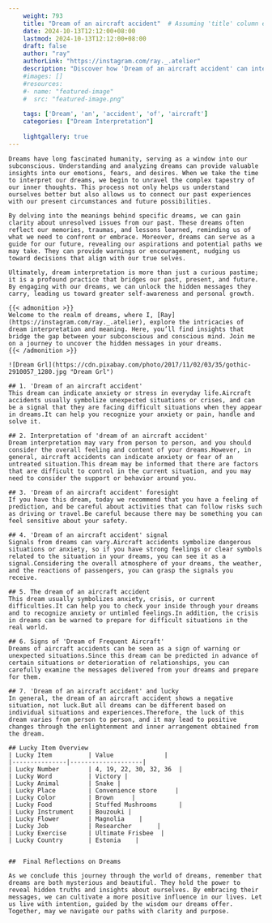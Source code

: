```yaml
---
    weight: 793
    title: "Dream of an aircraft accident"  # Assuming 'title' column exists
    date: 2024-10-13T12:12:00+08:00
    lastmod: 2024-10-13T12:12:00+08:00
    draft: false
    author: "ray"
    authorLink: "https://instagram.com/ray._.atelier"
    description: "Discover how 'Dream of an aircraft accident' can interpret your future and uncover its significant meanings in your life."
    #images: []
    #resources:
    #- name: "featured-image"
    #  src: "featured-image.png"
    
    tags: ['Dream', 'an', 'accident', 'of', 'aircraft']
    categories: ["Dream Interpretation"]
    
    lightgallery: true
---
```

    
    Dreams have long fascinated humanity, serving as a window into our subconscious. Understanding and analyzing dreams can provide valuable insights into our emotions, fears, and desires. When we take the time to interpret our dreams, we begin to unravel the complex tapestry of our inner thoughts. This process not only helps us understand ourselves better but also allows us to connect our past experiences with our present circumstances and future possibilities.
    
    By delving into the meanings behind specific dreams, we can gain clarity about unresolved issues from our past. These dreams often reflect our memories, traumas, and lessons learned, reminding us of what we need to confront or embrace. Moreover, dreams can serve as a guide for our future, revealing our aspirations and potential paths we may take. They can provide warnings or encouragement, nudging us toward decisions that align with our true selves.
    
    Ultimately, dream interpretation is more than just a curious pastime; it is a profound practice that bridges our past, present, and future. By engaging with our dreams, we can unlock the hidden messages they carry, leading us toward greater self-awareness and personal growth.
    
    {{< admonition >}}
    Welcome to the realm of dreams, where I, [Ray](https://instagram.com/ray._.atelier), explore the intricacies of dream interpretation and meaning. Here, you’ll find insights that bridge the gap between your subconscious and conscious mind. Join me on a journey to uncover the hidden messages in your dreams.
    {{< /admonition >}}
    
    ![Dream Grl](https://cdn.pixabay.com/photo/2017/11/02/03/35/gothic-2910057_1280.jpg "Dream Grl")
    
    ## 1. 'Dream of an aircraft accident'
    This dream can indicate anxiety or stress in everyday life.Aircraft accidents usually symbolize unexpected situations or crises, and can be a signal that they are facing difficult situations when they appear in dreams.It can help you recognize your anxiety or pain, handle and solve it.
    
    ## 2. Interpretation of 'dream of an aircraft accident'
    Dream interpretation may vary from person to person, and you should consider the overall feeling and content of your dreams.However, in general, aircraft accidents can indicate anxiety or fear of an untreated situation.This dream may be informed that there are factors that are difficult to control in the current situation, and you may need to consider the support or behavior around you.
    
    ## 3. 'Dream of an aircraft accident' foresight
    If you have this dream, today we recommend that you have a feeling of prediction, and be careful about activities that can follow risks such as driving or travel.Be careful because there may be something you can feel sensitive about your safety.
    
    ## 4. 'Dream of an aircraft accident' signal
    Signals from dreams can vary.Aircraft accidents symbolize dangerous situations or anxiety, so if you have strong feelings or clear symbols related to the situation in your dreams, you can see it as a signal.Considering the overall atmosphere of your dreams, the weather, and the reactions of passengers, you can grasp the signals you receive.
    
    ## 5. The dream of an aircraft accident
    This dream usually symbolizes anxiety, crisis, or current difficulties.It can help you to check your inside through your dreams and to recognize anxiety or untimled feelings.In addition, the crisis in dreams can be warned to prepare for difficult situations in the real world.
    
    ## 6. Signs of 'Dream of Frequent Aircraft'
    Dreams of aircraft accidents can be seen as a sign of warning or unexpected situations.Since this dream can be predicted in advance of certain situations or deterioration of relationships, you can carefully examine the messages delivered from your dreams and prepare for them.
    
    ## 7. 'Dream of an aircraft accident' and lucky
    In general, the dream of an aircraft accident shows a negative situation, not luck.But all dreams can be different based on individual situations and experiences.Therefore, the luck of this dream varies from person to person, and it may lead to positive changes through the enlightenment and inner arrangement obtained from the dream.
    
    ## Lucky Item Overview
    | Lucky Item          | Value              |
    |---------------|--------------------|
    | Lucky Number        | 4, 19, 22, 30, 32, 36  |
    | Lucky Word          | Victory |
    | Lucky Animal        | Snake |
    | Lucky Place         | Convenience store     |
    | Lucky Color         | Brown     |
    | Lucky Food          | Stuffed Mushrooms      |
    | Lucky Instrument    | Bouzouki |
    | Lucky Flower        | Magnolia    |
    | Lucky Job           | Researcher       |
    | Lucky Exercise      | Ultimate Frisbee  |
    | Lucky Country       | Estonia    |
    
    
    ##  Final Reflections on Dreams
    
    As we conclude this journey through the world of dreams, remember that dreams are both mysterious and beautiful. They hold the power to reveal hidden truths and insights about ourselves. By embracing their messages, we can cultivate a more positive influence in our lives. Let us live with intention, guided by the wisdom our dreams offer. Together, may we navigate our paths with clarity and purpose.
    